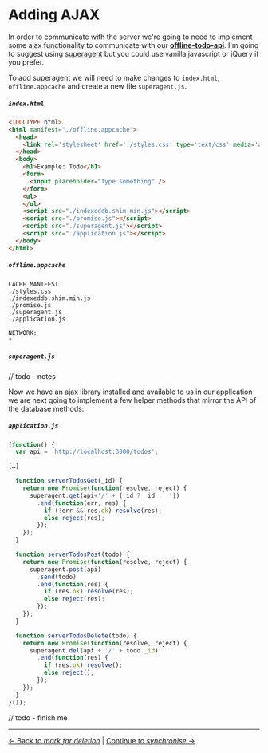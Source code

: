 # Adding AJAX

In order to communicate with the server we're going to need to implement some ajax functionality to communicate with our **[offline-todo-api](https://github.com/matthew-andrews/offline-todo-api)**.  I'm going to suggest using [superagent](https://github.com/visionmedia/superagent) but you could use vanilla javascript or jQuery if you prefer.

To add superagent we will need to make changes to `index.html`, `offline.appcache` and create a new file `superagent.js`.

##### `index.html`

```html
<!DOCTYPE html>
<html manifest="./offline.appcache">
  <head>
    <link rel='stylesheet' href='./styles.css' type='text/css' media='all' />
  </head>
  <body>
    <h1>Example: Todo</h1>
    <form>
      <input placeholder="Type something" />
    </form>
    <ul>
    </ul>
    <script src="./indexeddb.shim.min.js"></script>
    <script src="./promise.js"></script>
    <script src="./superagent.js"></script>
    <script src="./application.js"></script>
  </body>
</html>
```

##### `offline.appcache`

```
CACHE MANIFEST
./styles.css
./indexeddb.shim.min.js
./promise.js
./superagent.js
./application.js

NETWORK:
*
```

##### `superagent.js`

// todo - notes

Now we have an ajax library installed and available to us in our application we are next going to implement a few helper methods that mirror the API of the database methods:

##### `application.js`

```js
(function() {
  var api = 'http://localhost:3000/todos';

[…]

  function serverTodosGet(_id) {
    return new Promise(function(resolve, reject) {
      superagent.get(api+'/' + (_id ? _id : ''))
        .end(function(err, res) {
          if (!err && res.ok) resolve(res);
          else reject(res);
        });
    });
  }

  function serverTodosPost(todo) {
    return new Promise(function(resolve, reject) {
      superagent.post(api)
        .send(todo)
        .end(function(res) {
          if (res.ok) resolve(res);
          else reject(res);
        });
    });
  }

  function serverTodosDelete(todo) {
    return new Promise(function(resolve, reject) {
      superagent.del(api + '/' + todo._id)
        .end(function(res) {
          if (res.ok) resolve();
          else reject();
        });
    });
  }
}());
```

// todo - finish me

---

[← Back to *mark for deletion*](../02-mark-for-deletion) | [Continue to *synchronise* →](03-synchronise)
